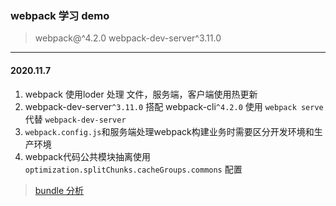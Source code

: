 ### webpack 学习 demo
> webpack@^4.2.0  webpack-dev-server^3.11.0
---
#### 2020.11.7
1. webpack 使用loder 处理 文件，服务端，客户端使用热更新
2. webpack-dev-server`^3.11.0` 搭配 webpack-cli`^4.2.0` 使用 `webpack serve` 代替 `webpack-dev-server`
3. `webpack.config.js`和服务端处理webpack构建业务时需要区分开发环境和生产环境
4. webpack代码公共模块抽离使用 `optimization.splitChunks.cacheGroups.commons` 配置
>[bundle 分析](https://www.webpackjs.com/guides/code-splitting/#bundle-%E5%88%86%E6%9E%90-bundle-analysis-)
